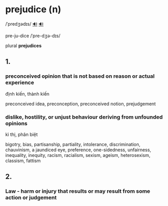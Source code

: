 # prejudice (n)

/ˈpredʒədɪs/ [🔊](https://www.oxfordlearnersdictionaries.com/media/english/uk_pron/p/pre/preju/prejudice__gb_2.mp3) [🔊](https://www.oxfordlearnersdictionaries.com/media/english/us_pron/p/pre/preju/prejudice__us_1.mp3)

pre-ju-dice /ˈpre-dʒə-dɪs/

plural **prejudices**

## 1.

### preconceived opinion that is not based on reason or actual experience

định kiến, thành kiến

preconceived idea, preconception, preconceived notion, prejudgement

### dislike, hostility, or unjust behaviour deriving from unfounded opinions

kì thị, phân biệt

bigotry, bias, partisanship, partiality, intolerance, discrimination, chauvinism, a jaundiced eye, preference, one-sidedness, unfairness, inequality, inequity, racism, racialism, sexism, ageism, heterosexism, classism, fattism

## 2.

### Law - harm or injury that results or may result from some action or judgement